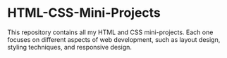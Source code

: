 # HTML-CSS-Mini-Projects
This repository contains all my HTML and CSS mini-projects. Each one focuses on different aspects of web development, such as layout design, styling techniques, and responsive design.
